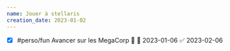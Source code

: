 ```yaml
---
name: Jouer à stellaris
creation_date: 2023-01-02
---
```


- [x] #perso/fun Avancer sur les MegaCorp 🔽 📅 2023-01-06 ✅ 2023-02-06